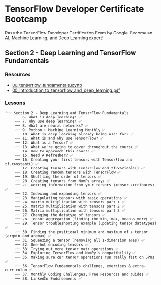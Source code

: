 # TensorFlow Developer Certificate Bootcamp
Pass the TensorFlow Developer Certification Exam by Google. Become an AI, Machine Learning, and Deep Learning expert!

## Section 2 - Deep Learning and TensorFlow Fundamentals

### Resources
* [00_tensorflow_fundamentals.ipynb](https://github.com/mrdbourke/tensorflow-deep-learning/blob/main/00_tensorflow_fundamentals.ipynb)
* [00_introduction_to_tensorflow_and_deep_learning.pdf](https://github.com/mrdbourke/tensorflow-deep-learning/blob/main/slides/00_introduction_to_tensorflow_and_deep_learning.pdf)

### Lessons
```
└── Section 2 - Deep Learning and TensorFlow Fundamentals
    ├── 6. What is deep learning? ✅
    ├── 7. Why use deep learning? ✅
    ├── 8. What are neural networks? ✅
    ├── 9. Python + Machine Learning Monthly ✅
    ├── 10. What is deep learning already being used for? ✅
    ├── 11. What is and why use TensorFlow? ✅
    ├── 12. What is a Tensor? ✅
    ├── 13. What we're going to cover throughout the course ✅
    ├── 14. How to approach this course ✅
    ├── 15. Need A Refresher? ✅
    ├── 16. Creating your first tensors with TensorFlow and tf.constant() ✅
    ├── 17. Creating tensors with TensorFlow and tf.Variable() ✅
    ├── 18. Creating random tensors with TensorFlow ✅
    ├── 19. Shuffling the order of tensors ✅
    ├── 20. Creating tensors from NumPy arrays ✅
    ├── 21. Getting information from your tensors (tensor attributes) ✅
    ├── 22. Indexing and expanding tensors ✅
    ├── 23. Manipulating tensors with basic operations ✅
    ├── 24. Matrix multiplication with tensors part 1 ✅
    ├── 25. Matrix multiplication with tensors part 2 ✅
    ├── 26. Matrix multiplication with tensors part 3 ✅
    ├── 27. Changing the datatype of tensors ✅
    ├── 28. Tensor aggregation (finding the min, max, mean & more) ✅
    ├── 29. Tensor troubleshooting example (updating tensor datatypes) ✅
    ├── 30. Finding the positional minimum and maximum of a tensor (argmin and argmax) ✅
    ├── 31. Squeezing a tensor (removing all 1-dimension axes) ✅
    ├── 32. One-hot encoding tensors ✅
    ├── 33. Trying out more tensor math operations ✅
    ├── 34. Exploring TensorFlow and NumPy's compatibility ✅
    ├── 35. Making sure our tensor operations run really fast on GPUs ✅
    ├── 36. TensorFlow Fundamentals challenge, exercises & extra-curriculum ✅
    ├── 37. Monthly Coding Challenges, Free Resources and Guides ✅
    └── 38. LinkedIn Endorsements ✅
```